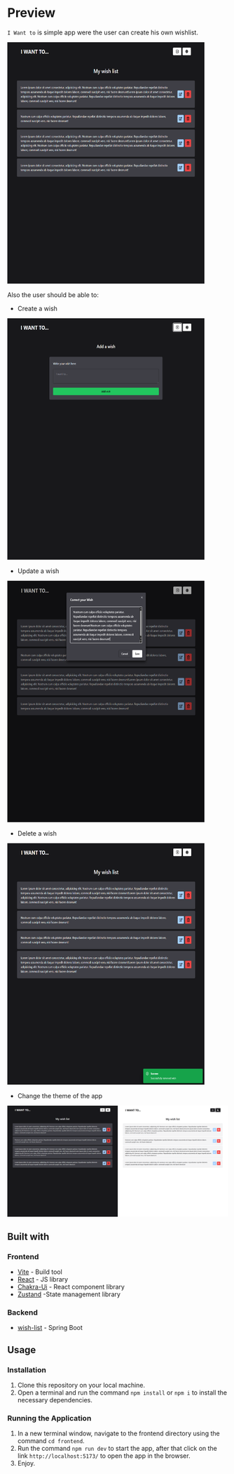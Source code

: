 # Preview

`I Want to` is simple app were the user can create his own wishlist.

<img src="/screenshots/home-page.png" alt="Home Page Screenshot" width="450" height="550">

Also the user should be able to:
- Create a wish
<img src="/screenshots/create-whish.png" alt="Create Page Screenshot" width="450" height="550">

- Update a wish
<img src="/screenshots/edit-whish.png" alt="Edit Modal Screenshot" width="450" height="550">

- Delete a wish
<img src="/screenshots/delete-whish.png" alt="Delete Message Screenshot" width="450" height="550">

- Change the theme of the app
<img src="/screenshots/home-page-theme.png" alt="Theme Screenshot">

## Built with

### Frontend

- [Vite](https://vitejs.dev/) - Build tool
- [React](https://reactjs.org/) - JS library
- [Chakra-Ui](https://www.chakra-ui.com/) - React component library
- [Zustand](https://zustand-demo.pmnd.rs/) -State management library

### Backend

- [wish-list](https://github.com/kalin-angelov/wish-list) - Spring Boot

## Usage

### Installation

1. Clone this repository on your local machine.
2. Open a terminal and run the command `npm install` or `npm i` to install the necessary dependencies.

### Running the Application

1. In a new terminal window, navigate to the frontend directory using the command `cd frontend`.
2. Run the command `npm run dev` to start the app, after that click on the link `http://localhost:5173/` to open the app in the browser.
3. Enjoy.

